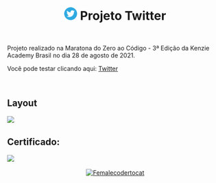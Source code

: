 <h1 align="center"><img src="https://github.com/juliabb/projeto-twitter/blob/main/assets/img/logo-twitter.png?raw=true" height=30px width=30px> Projeto Twitter</h1> <br>
<p>Projeto realizado na Maratona do Zero ao Código - 3ª Edição da Kenzie Academy Brasil no dia 28 de agosto de 2021.</p>
<p>Você pode testar clicando aqui: <a href="https://juliabb.github.io/projeto-twitter/">Twitter</a></p>
<br>
<h2> Layout </h2>
<img src="https://user-images.githubusercontent.com/68789655/131267376-19292ba4-6ca0-461b-a1d1-389c72604f04.png">
<br>
<h2>Certificado:</h2>
<img src="https://user-images.githubusercontent.com/68789655/131267415-498dc500-8369-45ae-980c-ad339ff8d1d0.png">


<p align="center"><a href="https://myoctocat.com/" target="_blank"> <img src="https://github.com/juliabb/juliabb/blob/main/my-octocat-1632426748808.png?raw=true" alt="Femalecodertocat" width="250" height="250"></a></p>

